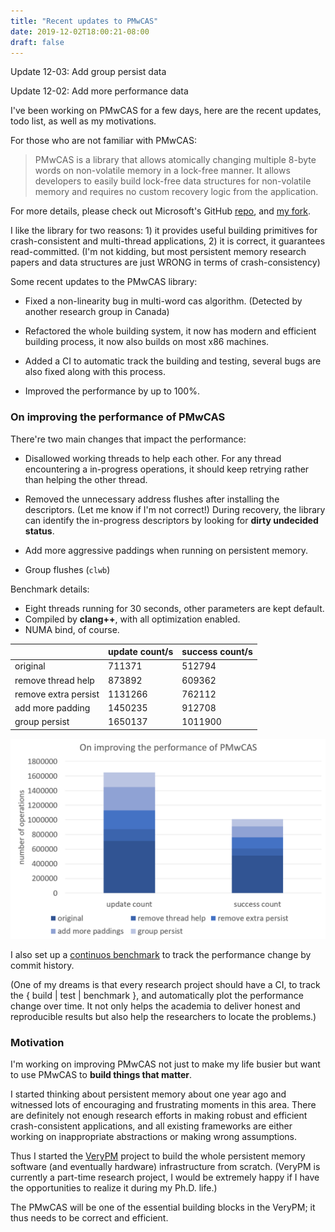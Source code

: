 ```yaml
---
title: "Recent updates to PMwCAS"
date: 2019-12-02T18:00:21-08:00
draft: false 
---
```


Update 12-03: Add group persist data

Update 12-02: Add more performance data

I've been working on PMwCAS for a few days, here are the recent updates, todo list, as well as my motivations.

For those who are not familiar with PMwCAS:

>PMwCAS is a library that allows atomically changing multiple 8-byte words on non-volatile memory in a lock-free manner. It allows developers to easily build lock-free data structures for non-volatile memory and requires no custom recovery logic from the application.

For more details, please check out Microsoft's GitHub [repo](https://github.com/microsoft/pmwcas), and [my fork](https://github.com/XiangpengHao/pmwcas).

I like the library for two reasons: 1) it provides useful building primitives for crash-consistent and multi-thread applications, 2) it is correct, it guarantees read-committed. (I'm not kidding, but most persistent memory research papers and data structures are just WRONG in terms of crash-consistency)

Some recent updates to the PMwCAS library:

- Fixed a non-linearity bug in multi-word cas algorithm. (Detected by another research group in Canada)

- Refactored the whole building system, it now has modern and efficient building process, it now also builds on most x86 machines. 

- Added a CI to automatic track the building and testing, several bugs are also fixed along with this process.

- Improved the performance by up to 100%.


### On improving the performance of PMwCAS

There're two main changes that impact the performance:

- Disallowed working threads to help each other. For any thread encountering a in-progress operations, it should keep retrying rather than helping the other thread.

- Removed the unnecessary address flushes after installing the descriptors. (Let me know if I'm not correct!) During recovery, the library can identify the in-progress descriptors by looking for **dirty undecided status**.
- Add more aggressive paddings when running on persistent memory.

- Group flushes (`clwb`)


Benchmark details:

- Eight threads running for 30 seconds, other parameters are kept default.
- Compiled by **clang++**, with all optimization enabled.
- NUMA bind, of course.


|                      | update count/s | success count/s |
|----------------------|--------------|---------------|
| original             | 711371    | 512794        |
| remove thread help   | 873892    | 609362     |
| remove extra persist | 1131266   | 762112     |
| add more padding     | 1450235   | 912708     |
| group persist        | 1650137   | 1011900    |

![](/img/pmwcas.png)

I also set up a [continuos benchmark](https://xiangpenghao.github.io/pmwcas/) to track the performance change by commit history. 

(One of my dreams is that every research project should have a CI, to track the { build | test | benchmark },
and automatically plot the performance change over time.
It not only helps the academia to deliver honest and reproducible results but also help the researchers to locate the problems.)


### Motivation

I'm working on improving PMwCAS not just to make my life busier but want to use PMwCAS to **build things that matter**. 

I started thinking about persistent memory about one year ago and witnessed lots of encouraging and frustrating moments in this area.
There are definitely not enough research efforts in making robust and efficient crash-consistent applications, 
and all existing frameworks are either working on inappropriate abstractions or making wrong assumptions. 

Thus I started the [VeryPM](https://github.com/XiangpengHao/VeryPM) project to build the whole persistent memory software (and eventually hardware) infrastructure from scratch.
(VeryPM is currently a part-time research project, I would be extremely happy if I have the opportunities to realize it during my Ph.D. life.)

The PMwCAS will be one of the essential building blocks in the VeryPM; it thus needs to be correct and efficient.


